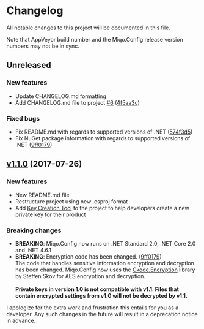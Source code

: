 # Changelog

All notable changes to this project will be documented in this file.

Note that AppVeyor build number and the Miqo.Config release version numbers may not be in sync.

## Unreleased

### New features

* Update CHANGELOG.md formatting
* Add CHANGELOG.md file to project [#6](https://github.com/miqo-no/Miqo.Config/issues/6) ([4f5aa3c](https://github.com/miqo-no/Miqo.Config/commit/4f5aa3cd908a5f33ccf88e0178ed854f87b995e4))

### Fixed bugs

* Fix README.md with regards to supported versions of .NET  ([574f3d5](https://github.com/miqo-no/Miqo.Config/commit/574f3d5189f1c8d8a9b7873708bc2bfc8a52d288))
* Fix NuGet package information with regards to supported versions of .NET ([9ff0179](https://github.com/miqo-no/Miqo.Config/commit/9ff01797f4c96d7856af7c71b26d502dd6b61b77))

## [v1.1.0](https://github.com/miqo-no/Miqo.Config/releases/tag/v1.1.0) (2017-07-26)

### New features

* New README.md file
* Restructure project using new .csproj format
* Add [Key Creation Tool](https://github.com/miqo-no/Miqo.Config/blob/master/Miqo.Config.CreateKeys) to the project to help developers create a new private key for their product

### Breaking changes

* **BREAKING**: Miqo.Config now runs on .NET Standard 2.0, .NET Core 2.0 and .NET 4.6.1
* **BREAKING**: Encryption code has been changed. ([9ff0179](https://github.com/miqo-no/Miqo.Config/commit/574f3d5189f1c8d8a9b7873708bc2bfc8a52d288))<br>
The code that handles sensitive information encryption and decryption has been changed. Miqo.Config now uses the [Ckode.Encryption](https://github.com/NQbbe/Ckode.Encryption/) library by Steffen Skov for AES encryption and decryption.<br><br>
**Private keys in version 1.0 is not compatible with v1.1. Files that contain encrypted settings from v1.0 will not be decrypted by v1.1.**

I apologize for the extra work and frustration this entails for you as a developer. Any such changes in the future will result in a deprecation notice in advance.
